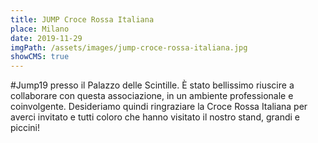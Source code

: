 ```yaml
---
title: JUMP Croce Rossa Italiana
place: Milano
date: 2019-11-29
imgPath: /assets/images/jump-croce-rossa-italiana.jpg
showCMS: true
---
```


\#Jump19 presso il Palazzo delle Scintille. È stato bellissimo riuscire a collaborare con questa associazione, in un ambiente professionale e coinvolgente. Desideriamo quindi ringraziare la Croce Rossa Italiana per averci invitato e tutti coloro che hanno visitato il nostro stand, grandi e piccini!

